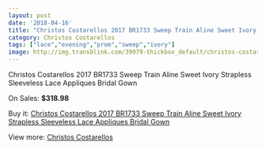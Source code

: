 ```yaml
---
layout: post
date: '2018-04-16'
title: "Christos Costarellos 2017 BR1733 Sweep Train Aline Sweet Ivory Strapless Sleeveless Lace Appliques Bridal Gown"
category: Christos Costarellos
tags: ["lace","evening","prom","sweep","ivory"]
image: http://img.transblink.com/39979-thickbox_default/christos-costarellos-2017-br1733-sweep-train-aline-sweet-ivory-strapless-sleeveless-lace-appliques-bridal-gown.jpg
---
```

Christos Costarellos 2017 BR1733 Sweep Train Aline Sweet Ivory Strapless Sleeveless Lace Appliques Bridal Gown

On Sales: **$318.98**
<a href="https://www.transblink.com/en/christos-costarellos/12475-christos-costarellos-2017-br1733-sweep-train-aline-sweet-ivory-strapless-sleeveless-lace-appliques-bridal-gown.html"><amp-img layout="responsive" width="600" height="600" src="//img.transblink.com/39979-thickbox_default/christos-costarellos-2017-br1733-sweep-train-aline-sweet-ivory-strapless-sleeveless-lace-appliques-bridal-gown.jpg" alt="Christos Costarellos 2017 BR1733 Sweep Train Aline Sweet Ivory Strapless Sleeveless Lace Appliques Bridal Gown 0" /></a>
<a href="https://www.transblink.com/en/christos-costarellos/12475-christos-costarellos-2017-br1733-sweep-train-aline-sweet-ivory-strapless-sleeveless-lace-appliques-bridal-gown.html"><amp-img layout="responsive" width="600" height="600" src="//img.transblink.com/39980-thickbox_default/christos-costarellos-2017-br1733-sweep-train-aline-sweet-ivory-strapless-sleeveless-lace-appliques-bridal-gown.jpg" alt="Christos Costarellos 2017 BR1733 Sweep Train Aline Sweet Ivory Strapless Sleeveless Lace Appliques Bridal Gown 1" /></a>

Buy it: [Christos Costarellos 2017 BR1733 Sweep Train Aline Sweet Ivory Strapless Sleeveless Lace Appliques Bridal Gown](https://www.transblink.com/en/christos-costarellos/12475-christos-costarellos-2017-br1733-sweep-train-aline-sweet-ivory-strapless-sleeveless-lace-appliques-bridal-gown.html "Christos Costarellos 2017 BR1733 Sweep Train Aline Sweet Ivory Strapless Sleeveless Lace Appliques Bridal Gown")

View more: [Christos Costarellos](https://www.transblink.com/en/79-christos-costarellos "Christos Costarellos")